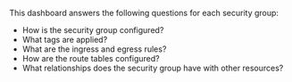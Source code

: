 This dashboard answers the following questions for each security group:

- How is the security group configured?
- What tags are applied?
- What are the ingress and egress rules?
- How are the route tables configured?
- What relationships does the security group have with other resources?
